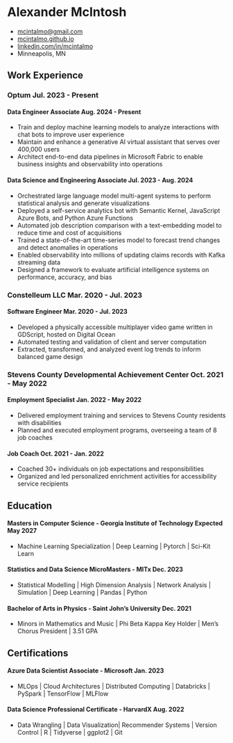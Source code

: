 <!-- Display Title -->
# Alexander McIntosh

<!-- Contact -->
- [mcintalmo@gmail.com](mailto:mcintalmo@gmail.com)
- [mcintalmo.github.io](https://mcintalmo.github.io)
- [linkedin.com/in/mcintalmo](https://www.linkedin.com/in/mcintalmo)
- Minneapolis, MN

<!-- Purpose -->
<!-- Purposefully (haha) left blank -->
## Work Experience

### Optum <span>Jul. 2023 - Present</span>

#### Data Engineer Associate <span>Aug. 2024 - Present</span>

- Train and deploy machine learning models to analyze
  interactions with chat bots to improve user experience
- Maintain and enhance a generative AI virtual assistant that
  serves over 400,000 users
- Architect end-to-end data pipelines in Microsoft Fabric to
  enable business insights and observability into operations 
<!--- Collaborate using Agile to design, implement,
  and deploy data and AI solutions that streamline operations -->

#### Data Science and Engineering Associate <span>Jul. 2023 - Aug. 2024</span>

- Orchestrated large language model multi-agent systems to perform statistical
  analysis and generate visualizations
- Deployed a self-service analytics bot with Semantic Kernel, JavaScript Azure
  Bots, and Python Azure Functions
- Automated job description comparison with a text-embedding model to reduce
  time and cost of acquisitions
- Trained a state-of-the-art time-series model to forecast trend changes and
  detect anomalies in operations 
- Enabled observability into millions of updating claims records with Kafka
  streaming data
- Designed a framework to evaluate artificial intelligence systems on
  performance, accuracy, and bias

### Constelleum LLC <span>Mar. 2020 - Jul. 2023</span>

#### Software Engineer <span>Mar. 2020 - Jul. 2023</span>

- Developed a physically accessible multiplayer video game written in GDScript,
  hosted on Digital Ocean
- Automated testing and validation of client and server computation
- Extracted, transformed, and analyzed event log trends to inform balanced game
  design

### Stevens County Developmental Achievement Center <span>Oct. 2021 - May 2022</span>

#### Employment Specialist <span>Jan. 2022 - May 2022</span>

- Delivered employment training and services to Stevens County residents with
  disabilities
- Planned and executed employment programs, overseeing a team of 8 job coaches

#### Job Coach <span>Oct. 2021 - Jan. 2022</span>

- Coached 30+ individuals on job expectations and responsibilities
- Organized and led personalized enrichment activities
  for accessibility service recipients

## Education

#### Masters in Computer Science - Georgia Institute of Technology <span>Expected May 2027</span>

- Machine Learning Specialization | Deep Learning | Pytorch | Sci-Kit Learn


#### Statistics and Data Science MicroMasters - MITx <span>Dec. 2023</span>

- Statistical Modelling | High Dimension Analysis | Network Analysis |
  Simulation | Deep Learning | Pandas | Python
#### Bachelor of Arts in Physics - Saint John’s University <span>Dec. 2021</span>

- Minors in Mathematics and Music | Phi Beta Kappa Key Holder | Men’s Chorus
  President | 3.51 GPA

## Certifications

#### Azure Data Scientist Associate - Microsoft <span>Jan. 2023</span>

- MLOps | Cloud Architectures |
  Distributed Computing | Databricks | PySpark | TensorFlow | MLFlow

#### Data Science Professional Certificate - HarvardX <span>Aug. 2022</span>

- Data Wrangling | Data Visualization| Recommender Systems | Version Control | R | Tidyverse | ggplot2  | Git
